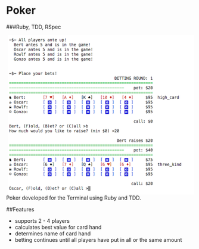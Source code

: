 Poker
=====
###Ruby, TDD, RSpec



<img style="float: right" width="500" src="cover.png">

Poker developed for the Terminal using Ruby and TDD. 

##Features
+ supports 2 - 4 players
+ calculates best value for card hand
+ determines name of card hand
+ betting continues until all players have put in all or the same amount 
